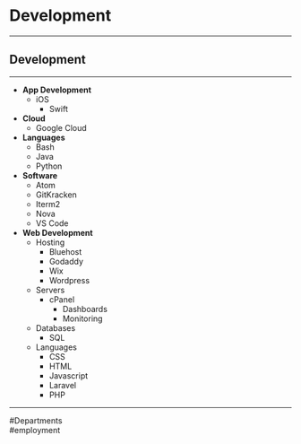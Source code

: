 # Development

---

## Development

---

- **App Development**
	- iOS
		- Swift
- **Cloud**
	- Google Cloud
- **Languages**
	- Bash
	- Java
	- Python
- **Software**
	- Atom
	- GitKracken
	- Iterm2
	- Nova
	- VS Code
- **Web Development**
	- Hosting
		- Bluehost
		- Godaddy
		- Wix
		- Wordpress
	- Servers
		- cPanel
			- Dashboards
			- Monitoring
	- Databases
		- SQL
	- Languages
		- CSS
		- HTML
		- Javascript
		- Laravel
		- PHP

---

#Departments  
#employment
